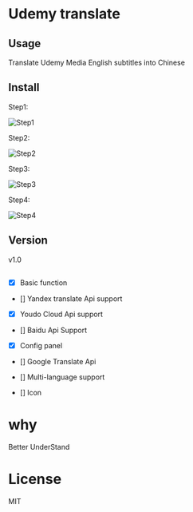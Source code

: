 Udemy translate
====

## Usage

Translate Udemy Media English subtitles into Chinese

## Install
Step1:

![Step1](https://github.com/ChenYCL/chrome-extension-udemy-translate/raw/master/media/step1.png)

Step2:

![Step2](https://github.com/ChenYCL/chrome-extension-udemy-translate/raw/master/media/step2.png)

Step3:

![Step3](https://github.com/ChenYCL/chrome-extension-udemy-translate/raw/master/media/step3.png)

Step4:

![Step4](https://github.com/ChenYCL/chrome-extension-udemy-translate/raw/master/media/step4.png)

## Version

v1.0 

## 

- [x] Basic function

- [] Yandex translate Api support

- [x] Youdo Cloud Api  support

- [] Baidu Api Support

- [x] Config panel

- [] Google Translate Api

- [] Multi-language support

- [] Icon

# why

Better UnderStand

# License

MIT

